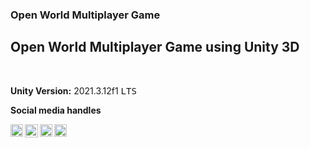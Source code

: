 ### Open World Multiplayer Game
## Open World Multiplayer Game using Unity 3D

<br>
<p>
  <b>Unity Version:</b> 2021.3.12f1 <tt>LTS</tt><br>
  <!--- <b>Modules:</b> --->
</p>

<!--- Need Help? --->
<!--- 
<br>
<h3>Need Help?</h3>
Ping me on <a href="https://discord.gg/GT8VtaE">Discord <sub><img width="19px" alt="PeakMaster's Server" src="https://img.icons8.com/color/48/000000/discord-logo.png" /></sub></a>
 --->
<!--- Socials --->
<b>Social media handles</b>

<p>
<!--- Gmail --->
<a href="mailto:sgupta.5545@gmail.com">
  <img align="left" width="20px" alt="Shival's Gmail" src="https://img.icons8.com/color/48/000000/gmail-new.png" />
</a>

<!--- Instagram --->
<a href="https://www.instagram.com/shival_gupta">
  <img align="left" width="21px" alt="Shival's Instagram" src="https://img.icons8.com/fluent/48/000000/instagram-new.png" />
</a>

<!--- Likedin --->
<a href="https://www.linkedin.com/in/shival-gupta-949740218">
  <img align="left" width="20px" alt="Shival's LinkdeIN" src="https://img.icons8.com/color/48/000000/linkedin.png" />
</a>

<!--- YouTube --->
<a href="https://www.youtube.com/channel/UCtQzZJeEQY6g4-4hgoi7_Gw">
  <img align="left" width="20px" alt="PeakMaster's YouTube Chanel" src="https://img.icons8.com/color/48/000000/youtube-play.png" />
</a>
</p>